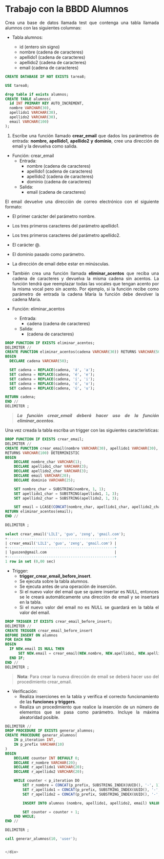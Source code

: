 <div align="justify">

# Trabajo con la BBDD Alumnos

Crea una base de datos llamada test que contenga una tabla llamada alumnos con las siguientes columnas:

- Tabla alumnos:

  - id (entero sin signo)
  - nombre (cadena de caracteres)
  - apellido1 (cadena de caracteres)
  - apellido2 (cadena de caracteres)
  - email (cadena de caracteres)
 
```sql
CREATE DATABASE IF NOT EXISTS tarea8;

USE tarea8;

drop table if exists alumnos;
CREATE TABLE alumnos(
  id INT PRIMARY KEY AUTO_INCREMENT,
  nombre VARCHAR(30),
  apellido1 VARCHAR(30),
  apellido2 VARCHAR(30),
  email VARCHAR(100)
);
```

1. Escribe una función llamado __crear_email__ que dados los parámetros de entrada: __nombre, apellido1, apellido2 y dominio__, cree una dirección de email y la devuelva como salida.

- Función: crear_email
  - Entrada:
      - nombre (cadena de caracteres)
      - apellido1 (cadena de caracteres)
      - apellido2 (cadena de caracteres)
      - dominio (cadena de caracteres)
  - Salida:
      - email (cadena de caracteres)

El email devuelve una dirección de correo electrónico con el siguiente formato:

- El primer carácter del parámetro nombre.
- Los tres primeros caracteres del parámetro apellido1.
- Los tres primeros caracteres del parámetro apellido2.
- El carácter @.
- El dominio pasado como parámetro.
- La dirección de email debe estar en minúsculas.

- También crea una función llamada __eliminar_acentos__ que reciba una cadena de caracteres y devuelva la misma cadena sin acentos. La función tendrá que reemplazar todas las vocales que tengan acento por la misma vocal pero sin acento. Por ejemplo, si la función recibe como parámetro de entrada la cadena María la función debe devolver la cadena Maria.

- Función: eliminar_acentos
  - Entrada:
    - cadena (cadena de caracteres)
  - Salida:
    - (cadena de caracteres)

```SQL
DROP FUNCTION IF EXISTS eliminar_acentos;
DELIMITER //
CREATE FUNCTION eliminar_acentos(cadena VARCHAR(30)) RETURNS VARCHAR(50) DETERMINISTIC
BEGIN
  DECLARE cadena VARCHAR(50);

  SET cadena = REPLACE(cadena, 'á', 'a');
  SET cadena = REPLACE(cadena, 'é', 'e');
  SET cadena = REPLACE(cadena, 'í', 'i');
  SET cadena = REPLACE(cadena, 'ó', 'o');
  SET cadena = REPLACE(cadena, 'ú', 'u');

RETURN cadena;
END //
DELIMITER ;
```
> ___La función crear_email deberá hacer uso de la función eliminar_acentos___.

Una vez creada la tabla escriba un trigger con las siguientes características:

```SQL
DROP FUNCTION IF EXISTS crear_email;
DELIMITER //
CREATE FUNCTION crear_email(nombre VARCHAR(30), apellido1 VARCHAR(30), apellido2 VARCHAR(30))
RETURNS VARCHAR(100) DETERMINISTIC
BEGIN
    DECLARE nombre_char VARCHAR(1);
    DECLARE apellido1_char VARCHAR(3);
    DECLARE apellido2_char VARCHAR(3);
    DECLARE email VARCHAR(20);
    DECLARE dominio VARCHAR(25);

    SET nombre_char = SUBSTRING(nombre, 1, 1);
    SET apellido1_char = SUBSTRING(apellido1, 1, 3);
    SET apellido2_char = SUBSTRING(apellido2, 1, 3);

    SET email = LCASE(CONCAT(nombre_char, apellido1_char, apellido2_char, '@', dominio);
RETURN eliminar_acentos(email);
END //

DELIMITER ;
   
select crear_email('LILI', 'guo', 'zeng', 'gmail.com');
+-------------------------------------------------+
| crear_email('LILI', 'guo', 'zeng', 'gmail.com') |
+-------------------------------------------------+
| lguozen@gmail.com                               |
+-------------------------------------------------+
1 row in set (0,00 sec)
```
- Trigger:
  - __trigger_crear_email_before_insert__.
  - Se ejecuta sobre la tabla alumnos.
  - Se ejecuta antes de una operación de inserción.
  - Si el nuevo valor del email que se quiere insertar es NULL, entonces se le creará automáticamente una dirección de email y se insertará en la tabla.
  - Si el nuevo valor del email no es NULL se guardará en la tabla el valor del email.

```sql
DROP TRIGGER If EXISTS crear_email_before_insert;
DELIMITER //
CREATE TRIGGER crear_email_before_insert
BEFORE INSERT ON alumnos
FOR EACH ROW
BEGIN
  IF NEW.email IS NULL THEN
      SET NEW.email = crear_email(NEW.nombre, NEW.apellido1, NEW.apellido2, 'nghj.com');
  END IF;
END //
DELIMITER ;
```

>__Nota__: Para crear la nueva dirección de email se deberá hacer uso del procedimiento crear_email.

- Verificación:
  - Realiza inserciones en la tabla y verifica el correcto funcionamiento de las __funciones y triggers__.
  - Realiza un procedimiento que realice la inserción de un número de elementos que se pasa como parámetro. Incluye la máxima aleatoridad posible.
  
```sql
DELIMITER //
DROP PROCEDURE IF EXISTS generar_alumnos;
CREATE PROCEDURE generar_alumnos(
    IN p_iteration INT, 
    IN p_prefix VARCHAR(10)
)
BEGIN
    DECLARE counter INT DEFAULT 0;
    DECLARE r_nombre VARCHAR(20);
    DECLARE r_apellido1 VARCHAR(20);
    DECLARE r_apellido2 VARCHAR(20);

    WHILE counter < p_iteration DO
        SET r_nombre = CONCAT(p_prefix, SUBSTRING_INDEX(UUID(), '-', 1));
        SET r_apellido1 = CONCAT(p_prefix, SUBSTRING_INDEX(UUID(), '-', 1));
        SET r_apellido2 = CONCAT(p_prefix, SUBSTRING_INDEX(UUID(), '-', 1));

        INSERT INTO alumnos (nombre, apellido1, apellido2, email) VALUES (r_nombre, r_apellido1, r_apellido2, NULL);

        SET counter = counter + 1;
    END WHILE;
END //

DELIMITER ;

call generar_alumnos(10, 'user');


</div>
